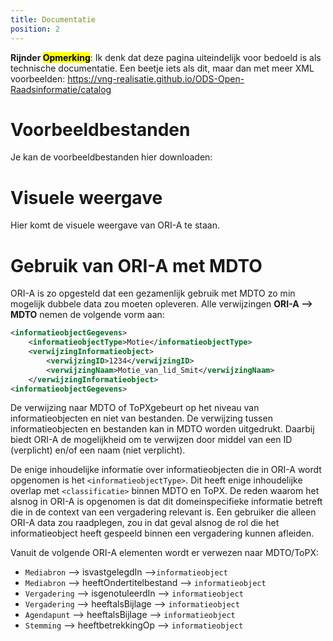 ```yaml
---
title: Documentatie
position: 2
---
```



**Rijnder <mark>Opmerking</mark>**: Ik denk dat deze pagina uiteindelijk voor bedoeld is als technische documentatie. Een beetje iets als dit, maar dan met meer XML voorbeelden: <https://vng-realisatie.github.io/ODS-Open-Raadsinformatie/catalog>


# Voorbeeldbestanden

Je kan de voorbeeldbestanden hier downloaden:

# Visuele weergave

Hier komt de visuele weergave van ORI-A te staan.

<!-- ![ORI-A Diagram](ORI-A-diagram.svg) -->

<!-- <div style="width: 100%; height: 600px; overflow: auto; border: 1px solid #ccc;"> -->
<!--   <iframe src="ORI-A-diagram.svg" style="width: 100%; height: 100%; border: none;"></iframe> -->
<!-- </div> -->


# Gebruik van ORI-A met MDTO

ORI-A is zo opgesteld dat een gezamenlijk gebruik met MDTO zo min mogelijk dubbele data zou moeten opleveren. Alle verwijzingen  __ORI-A --> MDTO__  nemen de volgende vorm aan:

``` xml
<informatieobjectGegevens>
    <informatieobjectType>Motie</informatieobjectType>
    <verwijzingInformatieobject>
        <verwijzingID>1234</verwijzingID>
        <verwijzingNaam>Motie_van_lid_Smit</verwijzingNaam>
    </verwijzingInformatieobject>
<informatieobjectGegevens>
```
De verwijzing naar MDTO of ToPXgebeurt op het niveau van informatieobjecten en niet van bestanden. De verwijzing tussen informatieobjecten en bestanden kan in MDTO worden uitgedrukt. Daarbij biedt ORI-A de mogelijkheid om te verwijzen door middel van een ID (verplicht) en/of een naam (niet verplicht).

De enige inhoudelijke informatie over informatieobjecten die in ORI-A wordt opgenomen is het ``<informatieobjectType>``. Dit heeft enige inhoudelijke overlap met ``<classificatie>`` binnen MDTO en ToPX. De reden waarom het alsnog in ORI-A is opgenomen is dat dit domeinspecifieke informatie betreft die in de context van een vergadering relevant is. Een gebruiker die alleen ORI-A data zou raadplegen, zou in dat geval alsnog de rol die het informatieobject heeft gespeeld binnen een vergadering kunnen afleiden.

Vanuit de volgende ORI-A elementen wordt er verwezen naar MDTO/ToPX:
 - ``Mediabron`` --> isvastgelegdIn -->``informatieobject``
 - ``Mediabron`` --> heeftOndertitelbestand --> ``informatieobject``
 - ``Vergadering`` --> isgenotuleerdIn --> ``informatieobject``
 - ``Vergadering`` --> heeftalsBijlage --> ``informatieobject``
 - ``Agendapunt`` --> heeftalsBijlage --> ``informatieobject``
 - ``Stemming`` --> heeftbetrekkingOp --> ``informatieobject``
 
 